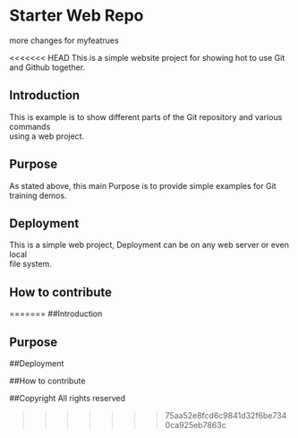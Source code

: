 # Starter Web Repo

more changes for myfeatrues

<<<<<<< HEAD
This is a simple website project for
showing hot to use Git and Github together.

## Introduction

This is example is to show different parts
of the Git repository and various commands	
using a web project.

## Purpose

As stated above, this main Purpose is to 
provide simple examples for Git training
demos.

## Deployment


This is a simple web project, Deployment
can be on any web server or even local	
file system.

## How to contribute
=======
##Introduction

## Purpose

##Deployment


##How to contribute

##Copyright
All rights reserved
>>>>>>> 75aa52e8fcd6c9841d32f6be7340ca925eb7863c

